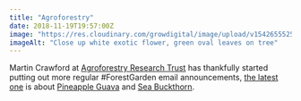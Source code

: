 ```yaml
---
title: "Agroforestry"
date: 2018-11-19T19:57:00Z
image: "https://res.cloudinary.com/growdigital/image/upload/v1542655525/pineapple-guava.jpg"
imageAlt: "Close up white exotic flower, green oval leaves on tree"
---
```


Martin Crawford at [Agroforestry Research Trust](https://www.agroforestry.co.uk) has thankfully started putting out more regular #ForestGarden email announcements, [the latest one](https://mailchi.mp/282de75c9f65/tree-crops-store-carbon?e=c137640827) is about [Pineapple Guava](https://pfaf.org/user/plant.aspx?latinname=Acca+sellowiana) and [Sea Buckthorn](https://pfaf.org/user/plant.aspx?latinname=Hippophae+rhamnoides). 
